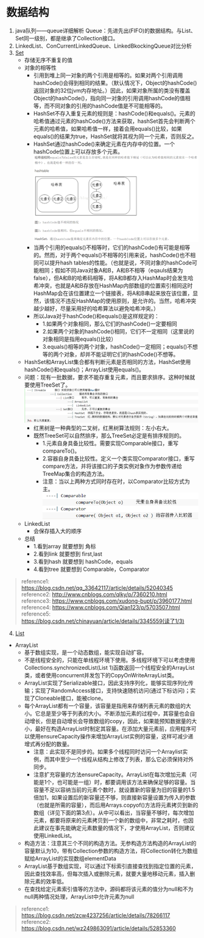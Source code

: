 # 数据结构
1. java队列——queue详细解析
        Queue：先进先出(FIFO)的数据结构。与List、Set同一级别，都是继承了Collection接口。
2. LinkedList、ConCurrentLinkedQueue、LinkedBkockingQueue对比分析
3. <a href="https://blog.csdn.net/qq_33642117/article/details/52040345">Set</a>
    - 存储无序不重复的值
    - 对象的相等性
      - 引用到堆上同一对象的两个引用是相等的。如果对两个引用调用hashCode()会得到相同的结果。（默认情况下，Object的hashCode()返回对象的32位jvm内存地址。）因此，如果对象所属的类没有覆盖Object的hashCode()，指向同一对象的引用调用hashCode的值相等，而不同对象的引用的hashCode值是不可能相等的。
      - HashSet不存入重复元素的规则是：hashCode()和equals()。元素的哈希值通过元素的hashCode()方法来获取，hashSet首先会判断两个元素的哈希值，如果哈希值一样，接着会用equals()比较，如果equals()的结果为true，HashSet就将其视为同一个元素，否则反之。
      - HashSet通过hashCode()来确定元素在内存中的位置。一个hashCode位置上可以存放多个元素。
      ![1](imgs/1.png)
      - 当两个引用的equals()不相等时，它们的hashCode()有可能是相等的。然而，对于两个equals()不相等的引用来说，hashCode()也不相同可以提升hash tables的性能。（也就是说，不同对象的hashCode可能相同；假如不同Java对象A和B，A和B不相等（eqauls结果为false），但A和B的哈希码相等，将A和B都存入HashMap时会发生哈希冲突，也就是A和B存放在HashMap内部数组的位置索引相同这时HashMap会在该位置建立一个链接表，将A和B串起来放在该位置，显然，该情况不违反HashMap的使用原则，是允许的。当然，哈希冲突越少越好，尽量采用好的哈希算法以避免哈希冲突。）
      - 所以Java对于hashCode()和equals()是这样规定的：
        - 1.如果两个对象相同，那么它们的hashCode()一定要相同
        - 2.如果两个对象的hashCode()相同，它们不一定相同（这里说的对象相同是指用equals()比较）
        - 3.equals()相等的两个对象，hashCode()一定相同；equals()不想等的两个对象，却并不能证明它们的hashCode()不想等。
    - HashSet和ArrayList集合都有判断元素是否相同的方法，HashSet使用hashCode()和equals()；ArrayList使用equals()。
    - 问题：现有一批数据，要求不能存重复元素，而且要求排序。这种时候就要使用TreeSet了。
          ![2](imgs/2.png)
      - 红黑树是一种典型的二叉树，红黑树算法规则：左小右大。
      - 既然TreeSet可以自然排序，那么TreeSet必定是有排序规则的。
        - 1.元素自身具备比较性。需要实现Comparable接口，重写compareTo()。
        - 2.容器自身具备比较性。定义一个类实现Comparator接口，重写compare方法，并将该接口的子类实例对象作为参数传递给TreeMap集合的构造方法。
        - 注意：当以上两种方式同时存在时，以Comparator比较方式为主。
          ![3](imgs/3.png)
    - LinkedList
        - 会保存插入大的顺序
    - 总结
        - 1.看到array 就要想到 角标
        - 2.看到link 就要想到 first,last
        - 3.看到hash 就要想到 hashCode，equals
        - 4.看到tree 就要想到 Comparable，Comparator
        
> reference1: https://blog.csdn.net/qq_33642117/article/details/52040345  
reference2: http://www.cnblogs.com/qlky/p/7360210.html  
reference3: https://www.cnblogs.com/xudong-bupt/p/3960177.html  
reference4: https://www.cnblogs.com/Qian123/p/5703507.html  
reference5: https://blog.csdn.net/chinayuan/article/details/3345559(读了1/3)

4. <a href="https://blog.csdn.net/zcw4237256/article/details/78266117">List</a>
  - ArrayList
    - 基于数组实现，是一个动态数组，能实现自动扩容。
    - 不是线程安全的，只能在单线程环境下使用。多线程环境下可以考虑使用Collections.synchronizedList(List 1)函数返回一个线程安全的ArrayList类，或者使用concurrent并发包下的CopyOnWriteArrayList类。
    - ArrayList实现了Serializable接口，因此支持序列化，能够实现序列化传输；实现了RandomAccess接口，支持快速随机访问(通过下标访问)；实现了Cloneable接口，能被clone。
    - 每个ArrayList都有一个容量，该容量是指用来存储列表元素的数组的大小。它总是至少等于列表的大小。不断添加元素的过程中，其容量也会自动增长，但是自动增长会导致数组的copy，因此，如果能预知数据量的大小，最好在构造ArrayList时制定其容量。在添加大量元素前，应用程序可以使用ensureCapacity操作来增加ArrayList实例的容量，这样可减少递增式再分配的数量。
      - 注意：此实现不是同步的。如果多个线程同时访问一个Arraylist实例，而其中至少一个线程从结构上修改了列表，那么它必须保持对外同步。
      - 注意扩充容量的方法ensureCapacity。ArrayList在每次增加元素（可能是1个，也可能是一组）时，都要调用该方法来确保足够的容量。当容量不足以容纳当前的元素个数时，就设置新的容量为旧的容量的1.5倍加1，如果设置后的新容量还不够，则直接新容量设置为传入的参数（也就是所需的容量），而后用Arrays.copyof()方法将元素拷贝到新的数组（详见下面的第3点）。从中可以看出，当容量不够时，每次增加元素，都要将原来的元素拷贝到一个新的数组中，非常之耗时，也因此建议在事先能确定元素数量的情况下，才使用ArrayList，否则建议使用LinkedList。
    - 构造方法：注意其三个不同的构造方法。无参构造方法构造的ArrayList的容量默认为10，带有Collection参数的构造方法，将Collection转化为数组赋给ArrayList的实现数组elementData
    - ArrayList基于数组实现，可以通过下标索引直接查找到指定位置的元素，因此查找效率高，但每次插入或删除元素，就要大量地移动元素，插入删除元素的效率低。
    - 在查找给定元素索引值等的方法中，源码都将该元素的值分为null和不为null两种情况处理，ArrayList中允许元素为null
> reference1: https://blog.csdn.net/zcw4237256/article/details/78266117  
reference2: https://blog.csdn.net/wz249863091/article/details/52853360

